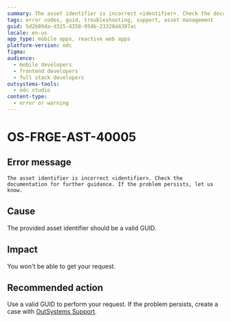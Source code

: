 ```yaml
---
summary: The asset identifier is incorrect <identifier>. Check the documentation for further guidance. If the problem persists, let us know.
tags: error codes, guid, troubleshooting, support, asset management
guid: 5d2b89da-d325-4358-954b-23328d4397ac
locale: en-us
app_type: mobile apps, reactive web apps
platform-version: odc
figma:
audience:
  - mobile developers
  - frontend developers
  - full stack developers
outsystems-tools:
  - odc studio
content-type:
  - error or warning
---
```


# OS-FRGE-AST-40005

## Error message

`The asset identifier is incorrect <identifier>. Check the documentation for further guidance. If the problem persists, let us know.`

## Cause

The provided asset identifier should be a valid GUID.

## Impact

You won't be able to get your request.

## Recommended action

Use a valid GUID to perform your request.
If the problem persists, create a case with [OutSystems Support](https://www.outsystems.com/support/portal/open-support-case?ErrorCode=OS-FRGE-AST-40005).
